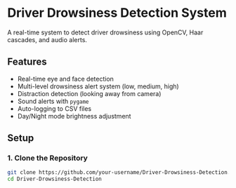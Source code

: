# Driver Drowsiness Detection System 

A real-time system to detect driver drowsiness using OpenCV, Haar cascades, and audio alerts.

## Features
- Real-time eye and face detection
- Multi-level drowsiness alert system (low, medium, high)
- Distraction detection (looking away from camera)
- Sound alerts with `pygame`
- Auto-logging to CSV files
- Day/Night mode brightness adjustment

## Setup

### 1. Clone the Repository
```bash
git clone https://github.com/your-username/Driver-Drowsiness-Detection.git
cd Driver-Drowsiness-Detection

